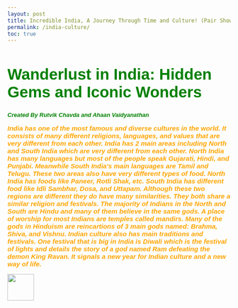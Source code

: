 ```yaml
---
layout: post
title: Incredible India, A Journey Through Time and Culture! (Pair Showcase)
permalink: /india-culture/
toc: true
---
```



<html>
<body>
<h1 style="font-size:300%; color: Green; font: bold 35px Arial, sans-serif;">Wanderlust in India: Hidden Gems and Iconic Wonders
 </h1>
 <p1 style="font-size:100%; color: Green; font: italic bold 13px Arial, sans-serif;">Created By Rutvik Chavda and Ahaan Vaidyanathan </p1>


<p2 style="font-size:100%; color: Orange; font: italic bold 15px Arial, sans-serif;">India has one of the most famous and diverse cultures in the world. It consists of many different religions, languages, and values that are very different from each other.  India has 2 main areas including North and South India which are very different from each other. North India has many languages but most of the people speak Gujarati, Hindi, and Punjabi. Meanwhile South India's main languages are Tamil and Telugu. These two areas also have very different types of food. North India has foods like Paneer, Rotli Shak, etc. South India has different food like Idli Sambhar, Dosa, and Uttapam. Although these two regions are different they do have many similarities. They both share a similar religion and festivals. The majority of Indians in the North and South are Hindu and many of them believe in the same gods. A place of worship for most Indians are temples called mandirs. Many of the gods in Hinduism are reincartions of 3 main gods named: Brahma, Shiva, and Vishnu. Indian culture also has main traditions and festivals. One festival that is big in India is Diwali which is the festival of lights and details the story of a god named Ram defeating the demon King Ravan. It signals a new year for Indian culture and a new way of life.  </p2>

<img src="{{site.baseurl}}/images/india.png" height="60" title="Home" alt="">

</body>
</html>